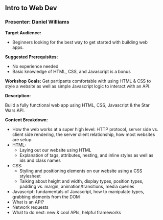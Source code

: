 ## Intro to Web Dev
### Presenter: Daniel Williams

**Target Audience:** 
- Beginners looking for the best way to get started with building web apps.

**Suggested Prerequisites:** 
- No experience needed
- Basic knowledge of HTML, CSS, and Javascript is a bonus
 
**Workshop Goals:**
Get partipants comfortable with using HTML & CSS to style a website as well as simple Javascript logic to interact with an API.

**Description:**

Build a fully functional web app using HTML, CSS, Javascript & the Star Wars API.

**Content Breakdown:**
- How the web works at a super high level: HTTP protocol, server side vs. client side rendering, the server client relationship, how most websites are setup
- HTML: 
    - Laying out our website using HTML
    - Explanation of tags, attributes, nesting, and inline styles as well as ids and class names
- CSS: 
    - Styling and positioning elements on our website using a CSS stylesheet
    - Talking about height and width, display types, position types, padding vs. margin, animation/transitions, media queries
- Javascript: fundamentals of Javascript, how to manipulate types, grabbing elements from the DOM
- What is an API? 
- Network requests
- What to do next: new & cool APIs, helpful frameworks

